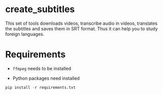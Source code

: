 # create_subtitles
This set of tools downloads videos, transcribe audio in videos, translates the subtitles and saves them in SRT format. Thus it can help you to study foreign languages.


# Requirements

- `ffmpeg` needs to be installed

- Python packages need installed

```python
pip install -r requirements.txt
```